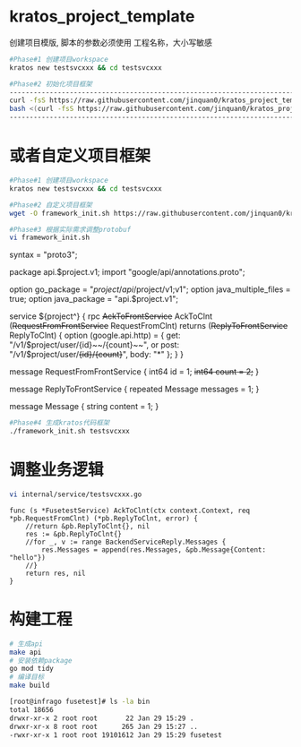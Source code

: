 # kratos_project_template
创建项目模版,
脚本的参数必须使用 工程名称，大小写敏感
```bash
#Phase#1 创建项目workspace
kratos new testsvcxxx && cd testsvcxxx

#Phase#2 初始化项目框架
---------------------------------------------------------------------------------------------------------------------------
curl -fsS https://raw.githubusercontent.com/jinquan0/kratos_project_template/main/kratos_init2.sh | bash -s testsvcxxx
bash <(curl -fsS https://raw.githubusercontent.com/jinquan0/kratos_project_template/main/main_init.sh) testsvcxxx
---------------------------------------------------------------------------------------------------------------------------
```

# 或者自定义项目框架
```bash
#Phase#1 创建项目workspace
kratos new testsvcxxx && cd testsvcxxx

#Phase#2 自定义项目框架
wget -O framework_init.sh https://raw.githubusercontent.com/jinquan0/kratos_project_template/main/framework_init.sh && chmod 755 framework_init.sh

#Phase#3 根据实际需求调整protobuf
vi framework_init.sh
```

syntax = "proto3";

package api.$project.v1;
import "google/api/annotations.proto";

option go_package = "$project/api/$project/v1;v1";
option java_multiple_files = true;
option java_package = "api.$project.v1";

service ${project^} {
    rpc ~~AckToFrontService~~ AckToClnt (~~RequestFromFrontService~~ RequestFromClnt) returns (~~ReplyToFrontService~~ ReplyToClnt)  {
        option (google.api.http) = {
                get: "/v1/$project/user/{id}~~/{count}~~",
		or
		post: "/v1/$project/user/~~{id}/{count}~~",
                body: "*"
        };
    }
}

message RequestFromFrontService {
  int64 id = 1;
  ~~int64 count = 2;~~
}

message ReplyToFrontService {
  repeated Message messages = 1;
}

message Message {
  string content = 1;
}

```bash
#Phase#4 生成kratos代码框架
./framework_init.sh testsvcxxx
```
# 调整业务逻辑
```bash
vi internal/service/testsvcxxx.go
```
```golang
func (s *FusetestService) AckToClnt(ctx context.Context, req *pb.RequestFromClnt) (*pb.ReplyToClnt, error) {
	//return &pb.ReplyToClnt{}, nil
	res := &pb.ReplyToClnt{}
	//for _, v := range BackendServiceReply.Messages {
		res.Messages = append(res.Messages, &pb.Message{Content: "hello"})
	//}
	return res, nil
}
```
# 构建工程
```bash
# 生成api
make api
# 安装依赖package
go mod tidy
# 编译目标
make build

[root@infrago fusetest]# ls -la bin
total 18656
drwxr-xr-x 2 root root       22 Jan 29 15:29 .
drwxr-xr-x 8 root root      265 Jan 29 15:27 ..
-rwxr-xr-x 1 root root 19101612 Jan 29 15:29 fusetest
```
